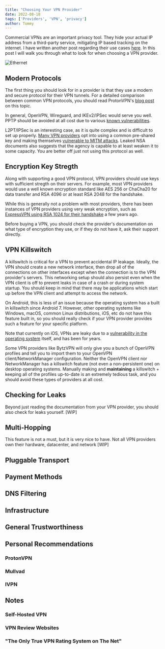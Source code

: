 ```yaml
---
title: "Choosing Your VPN Provider"
date: 2022-08-18
tags: ['Providers', 'VPN', 'privacy']
author: Tommy
---
```


Commercial VPNs are an important privacy tool. They hide your actual IP address from a third-party service, mitigating IP based tracking on the internet. I have written another post regarding their use cases [here](/knowledge/commercial-vpn-use-cases/). In this post I will walk you through what to look for when choosing a VPN provider.

![Ethernet](/images/ethernet-1.jpg)

## Modern Protocols

The first thing you should look for in a provider is that they use a modern and secure protocol for their VPN tunnels. For a detailed comparison between common VPN protocols, you should read ProtonVPN's [blog post](https://protonvpn.com/blog/whats-the-best-vpn-protocol/) on this topic.

In general, OpenVPN, Wireguard, and IKEv2/IPSec would serve you well. PPTP should be avoided at all cost due to various [known vulnerabilities](https://www.schneier.com/academic/archives/1999/09/cryptanalysis_of_mic_1.html).

L2PT/IPSec is an interesting case, as it is quite complex and is difficult to set up properly. [Many VPN providers](https://gist.github.com/kennwhite/1f3bc4d889b02b35d8aa) opt into using a common pre-shared key and making themselves [vulnerable to MITM attacks](https://www.ivpn.net/knowledgebase/general/is-using-l2tporipsec-with-a-public-pre-shared-key-secure/). Leaked NSA documents also suggests that the agency is capable to at least weaken it to some capacity. You are better off just not using this protocol as well.

## Encryption Key Stregth

Along with supporting a good VPN protocol, VPN providers should use keys with sufficient stregth on their servers. For example, most VPN providers would use a well known encryption standard like AES 256 or ChaCha20 for data transfer and RSA 4096 or at least RSA 2048 for the handshake. 

While this is generally not a problem with most providers, there has been instances of VPN providers using very weak encryption, such as [ExpressVPN using RSA 1024 for their handshake](https://spec.matrix.org/unstable/rooms/) a few years ago.

Before buying a VPN, you should check the provider's documentation on what type of encryption they use, or if they do not have it, ask their support directly. 

## VPN Killswitch

A killswitch is critical for a VPN to prevent accidental IP leakage. Ideally, the VPN should create a new network interface, then drop all of the connections on other interfaces except when the connection is to the VPN provider's servers. This networking setup should also persist even when the VPN client is off to prevent leaks in case of a crash or during system startup. You should keep in mind that there may be applications which start up before the VPN client and attempt to access the network.

On Android, this is less of an issue because the operating system has a built in killswitch since Android 7. However, other operating systems like Windows, macOS, common Linux distributions, iOS, etc do not have this feature built in, so you should really check if your VPN provider provides such a feature for your specific platform.

Note that currently on iOS, VPNs are leaky due to a [vulnerability in the operating system](https://protonvpn.com/blog/apple-ios-vulnerability-disclosure/) itself, and has been for years.

Some VPN providers like BytzVPN will only give you a bunch of OpenVPN profiles and tell you to import them to your OpenVPN client/NetworkManager configuration. Neither the OpenVPN client nor NetworkManager has a killswitch feature (not even a non-persistent one) on desktop operating systems. Manually making and **maintaining** a killswitch + keeping all of the profiles up-to-date is an extremely tedious task, and you should avoid these types of providers at all cost.

## Checking for Leaks

Beyond just reading the documentation from your VPN provider, you should also check for leaks yourself. [WIP]

## Multi-Hopping

This feature is not a must, but it is very nice to have. Not all VPN providers own their hardware, datacenter, and network [WIP]

## Pluggable Transport

## Payment Methods

## DNS Filtering

## Infrastructure

## General Trustworthiness

## Personal Recommendations

### ProtonVPN

### Mullvad

### IVPN

## Notes

### Self-Hosted VPN

### VPN Review Websites

### "The Only True VPN Rating System on The Net"